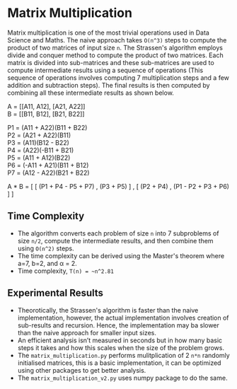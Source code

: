 # Matrix Multiplication

Matrix multiplication is one of the most trivial operations used in Data Science and Maths. The naive approach takes `O(n^3)` steps to compute the product of two matrices of input size `n`.
The Strassen's algorithm employs divide and conquer method to compute the product of two matrices. Each matrix is divided into sub-matrices and these sub-matrices are used to compute intermediate results using a sequence of operations (This sequence of operations involves computing 7 multiplication steps and a few addition and subtraction steps). The final results is then computed by combining all these intermediate results as shown below. 


A = [[A11, A12], [A21, A22]]  
B = [[B11, B12], [B21, B22]]  

P1 = (A11 + A22)(B11 + B22)  
P2 = (A21 + A22)(B11)  
P3 = (A11)(B12 - B22)  
P4 = (A22)(-B11 + B21)  
P5 = (A11 + A12)(B22)  
P6 = (-A11 + A21)(B11 + B12)  
P7 = (A12 - A22)(B21 + B22)  

A * B = [ [ (P1 + P4 - P5 + P7) , (P3 + P5) ] , [ (P2 + P4) , (P1 - P2 + P3 + P6) ] ] 

## Time Complexity

* The algorithm converts each problem of size `n` into 7 subproblems of size `n/2`, compute the intermediate results, and then combine them using `O(n^2)` steps.
* The time complexity can be derived using the Master's theorem where a=7, b=2, and α = 2.
* Time complexity, `T(n) = ~n^2.81`


## Experimental Results

* Theorotically, the Strassen's algorithm is faster than the naive implementation, however, the actual implementation involves creation of sub-results and recursion. Hence, the implementation may ba slower than the naive approach for smaller input sizes.
* An efficient analysis isn’t measured in seconds but in how many basic steps it takes and how this scales when the size of the problem grows.
* The `matrix_multiplication.py` performs mulitplication of 2 `n*n` randomly initialised matrices, this is a basic implementation, it can be optimized using other packages to get better analysis.
* The `matrix_multiplication_v2.py` uses numpy package to do the same.

